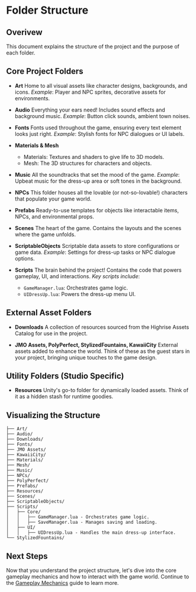 # Folder Structure

## Overivew

This document explains the structure of the project and the purpose of each folder.

## Core Project Folders

- **Art**
Home to all visual assets like character designs, backgrounds, and icons.
*Example*: Player and NPC sprites, decorative assets for environments.

- **Audio**
Everything your ears need! Includes sound effects and background music.
*Example*: Button click sounds, ambient town noises.

- **Fonts**
Fonts used throughout the game, ensuring every text element looks just right.
*Example*: Stylish fonts for NPC dialogues or UI labels.

- **Materials & Mesh**
  - Materials: Textures and shaders to give life to 3D models.
  - Mesh: The 3D structures for characters and objects.

- **Music**
All the soundtracks that set the mood of the game.
*Example*: Upbeat music for the dress-up area or soft tones in the background.

- **NPCs**
This folder houses all the lovable (or not-so-lovable!) characters that populate your game world.

- **Prefabs**
Ready-to-use templates for objects like interactable items, NPCs, and environmental props.

- **Scenes**
The heart of the game. Contains the layouts and the scenes where the game unfolds.

- **ScriptableObjects**
Scriptable data assets to store configurations or game data.
*Example*: Settings for dress-up tasks or NPC dialogue options.

- **Scripts**
The brain behind the project! Contains the code that powers gameplay, UI, and interactions.
*Key scripts include*:
  - `GameManager.lua`: Orchestrates game logic.
  - `UIDressUp.lua`: Powers the dress-up menu UI.

## External Asset Folders

- **Downloads**
A collection of resources sourced from the Highrise Assets Catalog for use in the project.

- **JMO Assets, PolyPerfect, StylizedFountains, KawaiiCity**
External assets added to enhance the world. Think of these as the guest stars in your project, bringing unique touches to the game design.

## Utility Folders (Studio Specific)

- **Resources**
Unity's go-to folder for dynamically loaded assets. Think of it as a hidden stash for runtime goodies.

## Visualizing the Structure

```plaintext
├── Art/
├── Audio/
├── Downloads/
├── Fonts/
├── JMO Assets/
├── KawaiiCity/
├── Materials/
├── Mesh/
├── Music/
├── NPCs/
├── PolyPerfect/
├── Prefabs/
├── Resources/
├── Scenes/
├── ScriptableObjects/
├── Scripts/
│   ├── Core/
│   │   ├── GameManager.lua - Orchestrates game logic.
│   │   ├── SaveManager.lua - Manages saving and loading.
│   ├── UI/
│   │   ├── UIDressUp.lua - Handles the main dress-up interface.
└── StylizedFountains/
```

## Next Steps

Now that you understand the project structure, let's dive into the core gameplay mechanics and how to interact with the game world. Continue to the [Gameplay Mechanics](https://create.highrise.game/learn/studio/create/examples/worlds/dress-up-npc/game-mechanics/gameplay-mechanics) guide to learn more.